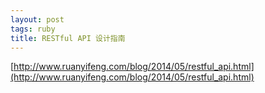```yaml
---
layout: post
tags: ruby
title: RESTful API 设计指南
---
```


[http://www.ruanyifeng.com/blog/2014/05/restful_api.html](http://www.ruanyifeng.com/blog/2014/05/restful_api.html)